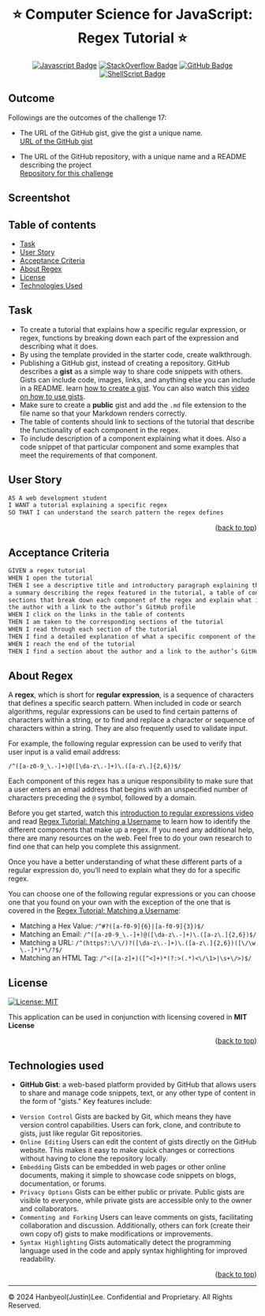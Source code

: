 <a ID="readme-top"></a>

<div align="center">

# ⭐ Computer Science for JavaScript: Regex Tutorial ⭐

[![Javascript Badge](https://img.shields.io/badge/JavaScript-323330?style=for-the-badge&logo=javascript&logoColor=F7DF1E)](https://www.w3schools.com/js/)
[![StackOverflow Badge](https://img.shields.io/badge/Stack_Overflow-FE7A16?style=for-the-badge&logo=stack-overflow&logoColor=white)](https://stackoverflow.com/)
[![GitHub Badge](https://img.shields.io/badge/GitHub-100000?style=for-the-badge&logo=github&logoColor=white)](https://github.com/)
[![ShellScript Badge](https://img.shields.io/badge/Shell_Script-121011?style=for-the-badge&logo=gnu-bash&logoColor=white)](https://www.shellscript.sh/)

</div>

## Outcome <a ID="outcome"></a>

Followings are the outcomes of the challenge 17:

* The URL of the GitHub gist, give the gist a unique name. </br>
[URL of the GitHub gist](https://polar-journey-77005-c598f31c0871.herokuapp.com/) </br>

* The URL of the GitHub repository, with a unique name and a README describing the project </br>
[Repository for this challenge](https://github.com/justinsta624/ChivasRegex)

## Screentshot <a ID="screentshot"></a>



## Table of contents

- [Task](#task)
- [User Story](#user-story)
- [Acceptance Criteria](#acceptance-criteria)
- [About Regex](#about-regex)
- [License](#license)
- [Technologies Used](#technologies-used)


## Task <a ID="task"></a>

* To create a tutorial that explains how a specific regular expression, or regex, functions by breaking down each part of the expression and describing what it does.
* By using the template provided in the starter code, create walkthrough.
* Publishing a GitHub gist, instead of creating a repository. GitHub describes a **gist** as a simple way to share code snippets with others. Gists can include code, images, links, and anything else you can include in a README. learn [how to create a gist](https://help.github.com/en/github/writing-on-github/creating-gists). You can also watch this [video on how to use gists](https://www.youtube.com/watch?v=wc2NlcWjQHw).
* Make sure to create a **public** gist and add the `.md` file extension to the file name so that your Markdown renders correctly.
* The table of contents should link to sections of the tutorial that describe the functionality of each component in the regex. 
* To include description of a component explaining what it does. Also a code snippet of that particular component and some examples that meet the requirements of that component.

## User Story <a ID="user-story"></a>

```md
AS A web development student
I WANT a tutorial explaining a specific regex
SO THAT I can understand the search pattern the regex defines
```
<p align="right">(<a href="#readme-top">back to top</a>)</p>

## Acceptance Criteria <a ID="acceptance-criteria"></a>

```md
GIVEN a regex tutorial
WHEN I open the tutorial
THEN I see a descriptive title and introductory paragraph explaining the purpose of the tutorial,
a summary describing the regex featured in the tutorial, a table of contents linking to different
sections that break down each component of the regex and explain what it does, and a section about
the author with a link to the author’s GitHub profile
WHEN I click on the links in the table of contents
THEN I am taken to the corresponding sections of the tutorial
WHEN I read through each section of the tutorial
THEN I find a detailed explanation of what a specific component of the regex does
WHEN I reach the end of the tutorial
THEN I find a section about the author and a link to the author’s GitHub profile
```

## About Regex <a ID="about-regex"></a>

A **regex**, which is short for **regular expression**, is a sequence of characters that defines a specific search pattern. When included in code or search algorithms, regular expressions can be used to find certain patterns of characters within a string, or to find and replace a character or sequence of characters within a string. They are also frequently used to validate input. 

For example, the following regular expression can be used to verify that user input is a valid email address:

`/^([a-z0-9_\.-]+)@([\da-z\.-]+)\.([a-z\.]{2,6})$/`

Each component of this regex has a unique responsibility to make sure that a user enters an email address that begins with an unspecified number of characters preceding the `@` symbol, followed by a domain.

Before you get started, watch this [introduction to regular expressions video](https://youtu.be/7DG3kCDx53c) and read [Regex Tutorial: Matching a Username](https://coding-boot-camp.github.io/full-stack/computer-science/regex-tutorial) to learn how to identify the different components that make up a regex. If you need any additional help, there are many resources on the web. Feel free to do your own research to find one that can help you complete this assignment.

Once you have a better understanding of what these different parts of a regular expression do, you’ll need to explain what they do for a specific regex.

You can choose one of the following regular expressions or you can choose one that you found on your own with the exception of the one that is covered in the [Regex Tutorial: Matching a Username](https://coding-boot-camp.github.io/full-stack/computer-science/regex-tutorial):

* Matching a Hex Value: `/^#?([a-f0-9]{6}|[a-f0-9]{3})$/`
* Matching an Email: `/^([a-z0-9_\.-]+)@([\da-z\.-]+)\.([a-z\.]{2,6})$/`
* Matching a URL: `/^(https?:\/\/)?([\da-z\.-]+)\.([a-z\.]{2,6})([\/\w \.-]*)*\/?$/`
* Matching an HTML Tag: `/^<([a-z]+)([^<]+)*(?:>(.*)<\/\1>|\s+\/>)$/`

## License <a ID="license"></a>

[![License: MIT](https://img.shields.io/badge/License-MIT-yellow.svg)](https://opensource.org/licenses/MIT)

This application can be used in conjunction with licensing covered in  <b>MIT License</b>

<p align="right">(<a href="#readme-top">back to top</a>)</p>

## Technologies used <a ID="technologies-used"></a>

- **GitHub Gist**: a web-based platform provided by GitHub that allows users to share and manage code snippets, text, or any other type of content in the form of "gists." Key features include:
* `Version Control` Gists are backed by Git, which means they have version control capabilities. Users can fork, clone, and contribute to gists, just like regular Git repositories.
* `Online Editing` Users can edit the content of gists directly on the GitHub website. This makes it easy to make quick changes or corrections without having to clone the repository locally.
* `Embedding` Gists can be embedded in web pages or other online documents, making it simple to showcase code snippets on blogs, documentation, or forums.
* `Privacy Options` Gists can be either public or private. Public gists are visible to everyone, while private gists are accessible only to the owner and collaborators.
* `Commenting and Forking` Users can leave comments on gists, facilitating collaboration and discussion. Additionally, others can fork (create their own copy of) gists to make modifications or improvements.
* `Syntax Highlighting` Gists automatically detect the programming language used in the code and apply syntax highlighting for improved readability.

<p align="right">(<a href="#readme-top">back to top</a>)</p>

---

© 2024 Hanbyeol(Justin)Lee. Confidential and Proprietary. All Rights Reserved.
